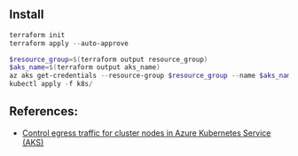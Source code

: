 ## Install

``` powershell
terraform init
terraform apply --auto-approve
```

``` powershell
$resource_group=$(terraform output resource_group)
$aks_name=$(terraform output aks_name)
az aks get-credentials --resource-group $resource_group --name $aks_name
kubectl apply -f k8s/
```

## References:

* [Control egress traffic for cluster nodes in Azure Kubernetes Service (AKS)](https://docs.microsoft.com/en-us/azure/aks/limit-egress-traffic#restrict-egress-traffic-using-azure-firewall)
